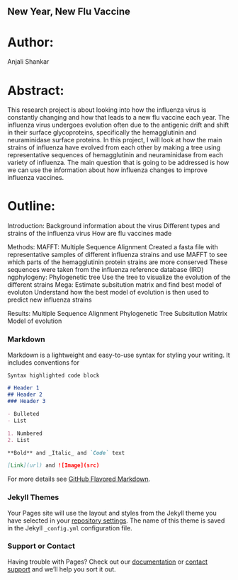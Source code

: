 ## New Year, New Flu Vaccine

# Author:
Anjali Shankar

# Abstract:
This research project is about looking into how the influenza virus is constantly changing and how that leads to a new flu vaccine each year. The influenza virus undergoes evolution often due to the antigenic drift and shift in their surface glycoproteins, specifically the hemagglutinin and neuraminidase surface proteins. In this project, I will look at how the main strains of influenza have evolved from each other by making a tree using representative sequences of hemagglutinin and neuraminidase from each variety of influenza. The main question that is going to be addressed is how we can use the information about how influenza changes to improve influenza vaccines. 

# Outline:
Introduction:
  Background information about the virus
    Different types and strains of the influenza virus
    How are flu vaccines made

Methods:
  MAFFT: Multiple Sequence Alignment
    Created a fasta file with representative samples of different influenza strains and use MAFFT to see which parts of the hemagglutinin protein strains are more conserved
      These sequences were taken from the influenza reference database (IRD)
  ngphylogeny: Phylogenetic tree
    Use the tree to visualize the evolution of the different strains
  Mega: 
    Estimate subsitution matrix and find best model of evoluton
      Understand how the best model of evolution is then used to predict new influenza strains

Results: 
  Multiple Sequence Alignment 
  Phylogenetic Tree
  Subsitution Matrix
  Model of evolution


### Markdown

Markdown is a lightweight and easy-to-use syntax for styling your writing. It includes conventions for

```markdown
Syntax highlighted code block

# Header 1
## Header 2
### Header 3

- Bulleted
- List

1. Numbered
2. List

**Bold** and _Italic_ and `Code` text

[Link](url) and ![Image](src)
```

For more details see [GitHub Flavored Markdown](https://guides.github.com/features/mastering-markdown/).

### Jekyll Themes

Your Pages site will use the layout and styles from the Jekyll theme you have selected in your [repository settings](https://github.com/anjalishankar3/Research_Project/settings). The name of this theme is saved in the Jekyll `_config.yml` configuration file.

### Support or Contact

Having trouble with Pages? Check out our [documentation](https://docs.github.com/categories/github-pages-basics/) or [contact support](https://github.com/contact) and we’ll help you sort it out.
